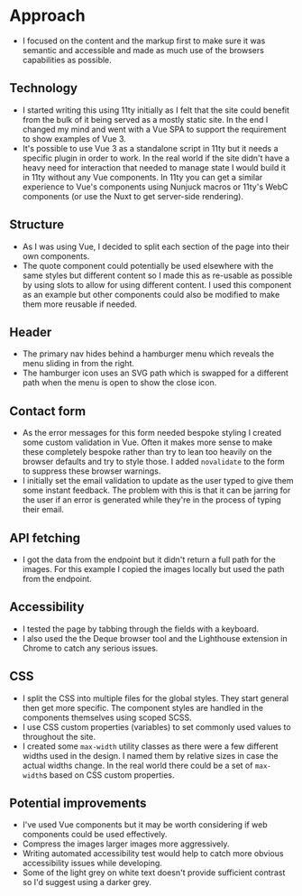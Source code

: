 # Approach

+ I focused on the content and the markup first to make sure it was semantic and accessible and made as much use of the browsers capabilities as possible.

## Technology

+ I started writing this using 11ty initially as I felt that the site could benefit from the bulk of it being served as a mostly static site. In the end I changed my mind and went with a Vue SPA to support the requirement to show examples of Vue 3.
+ It's possible to use Vue 3 as a standalone script in 11ty but it needs a specific plugin in order to work. In the real world if the site didn't have a heavy need for interaction that needed to manage state I would build it in 11ty without any Vue components. In 11ty you can get a similar experience to Vue's components using Nunjuck macros or 11ty's WebC components (or use the Nuxt to get server-side rendering).

## Structure

+ As I was using Vue, I decided to split each section of the page into their own components.
+ The quote component could potentially be used elsewhere with the same styles but different content so I made this as re-usable as possible by using slots to allow for using different content. I used this component as an example but other components could also be modified to make them more reusable if needed. 


## Header

+ The primary nav hides behind a hamburger menu which reveals the menu sliding in from the right.
+ The hamburger icon uses an SVG path which is swapped for a different path when the menu is open to show the close icon.

## Contact form

+ As the error messages for this form needed bespoke styling I created some custom validation in Vue. Often it makes more sense to make these completely bespoke rather than try to lean too heavily on the browser defaults and try to style those. I added `novalidate` to the form to suppress these browser warnings.   
+ I initially set the email validation to update as the user typed to give them some instant feedback. The problem with this is that it can be jarring for the user if an error is generated while they're in the process of typing their email.


## API fetching

+ I got the data from the endpoint but it didn't return a full path for the images. For this example I copied the images locally but used the path from the endpoint.

## Accessibility

+ I tested the page by tabbing through the fields with a keyboard.
+ I also used the the Deque browser tool and the Lighthouse extension in Chrome to catch any serious issues.


## CSS

+ I split the CSS into multiple files for the global styles. They start general then get more specific. The component styles are handled in the components themselves using scoped SCSS.
+ I use CSS custom properties (variables) to set commonly used values to throughout the site.
+ I created some `max-width` utility classes as there were a few different widths used in the design. I named them by relative sizes in case the actual widths change. In the real world there could be a set of `max-width`s based on CSS custom properties.


## Potential improvements

+ I've used Vue components but it may be worth considering if web components could be used effectively.
+ Compress the images larger images more aggressively.
+ Writing automated accessibility test would help to catch more obvious accessibility issues while developing.
+ Some of the light grey on white text doesn't provide sufficient contrast so I'd suggest using a darker grey.
